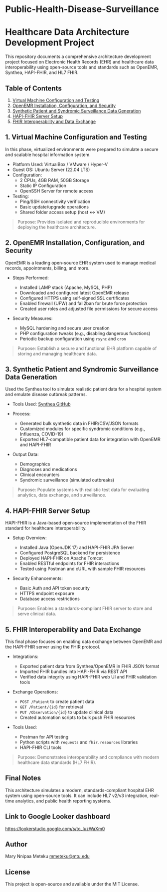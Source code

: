 # Public-Health-Disease-Surveillance
# Healthcare Data Architecture Development Project

This repository documents a comprehensive architecture development project focused on Electronic Health Records (EHR) and healthcare data interoperability using open-source tools and standards such as OpenEMR, Synthea, HAPI-FHIR, and HL7 FHIR.

## Table of Contents
1. [Virtual Machine Configuration and Testing](#1-virtual-machine-configuration-and-testing)
2. [OpenEMR Installation, Configuration, and Security](#2-openemr-installation-configuration-and-security)
3. [Synthetic Patient and Syndromic Surveillance Data Generation](#3-synthetic-patient-and-syndromic-surveillance-data-generation)
4. [HAPI-FHIR Server Setup](#4-hapi-fhir-server-setup)
5. [FHIR Interoperability and Data Exchange](#5-fhir-interoperability-and-data-exchange)

## 1. Virtual Machine Configuration and Testing

In this phase, virtualized environments were prepared to simulate a secure and scalable hospital information system.

- Platform Used: VirtualBox / VMware / Hyper-V
- Guest OS: Ubuntu Server (22.04 LTS)
- Configuration:
  - 2 CPUs, 4GB RAM, 50GB Storage
  - Static IP Configuration
  - OpenSSH Server for remote access
- Testing:
  - Ping/SSH connectivity verification
  - Basic update/upgrade operations
  - Shared folder access setup (host ↔ VM)

> Purpose: Provides isolated and reproducible environments for deploying the healthcare architecture.

## 2. OpenEMR Installation, Configuration, and Security

OpenEMR is a leading open-source EHR system used to manage medical records, appointments, billing, and more.

- Steps Performed:
  - Installed LAMP stack (Apache, MySQL, PHP)
  - Downloaded and configured latest OpenEMR release
  - Configured HTTPS using self-signed SSL certificates
  - Enabled firewall (UFW) and fail2ban for brute force protection
  - Created user roles and adjusted file permissions for secure access

- Security Measures:
  - MySQL hardening and secure user creation
  - PHP configuration tweaks (e.g., disabling dangerous functions)
  - Periodic backup configuration using `rsync` and `cron`

> Purpose: Establish a secure and functional EHR platform capable of storing and managing healthcare data.

## 3. Synthetic Patient and Syndromic Surveillance Data Generation

Used the Synthea tool to simulate realistic patient data for a hospital system and emulate disease outbreak patterns.

- Tools Used: [Synthea GitHub](https://github.com/synthetichealth/synthea)
- Process:
  - Generated bulk synthetic data in FHIR/CSV/JSON formats
  - Customized modules for specific syndromic conditions (e.g., Influenza, COVID-19)
  - Exported HL7-compatible patient data for integration with OpenEMR and HAPI-FHIR

- Output Data:
  - Demographics
  - Diagnoses and medications
  - Clinical encounters
  - Syndromic surveillance (simulated outbreaks)

> Purpose: Populate systems with realistic test data for evaluating analytics, data exchange, and surveillance.

## 4. HAPI-FHIR Server Setup

HAPI-FHIR is a Java-based open-source implementation of the FHIR standard for healthcare interoperability.

- Setup Overview:
  - Installed Java (OpenJDK 17) and HAPI-FHIR JPA Server
  - Configured PostgreSQL backend for persistence
  - Deployed HAPI-FHIR on Apache Tomcat
  - Enabled RESTful endpoints for FHIR interactions
  - Tested using Postman and cURL with sample FHIR resources

- Security Enhancements:
  - Basic Auth and API token security
  - HTTPS endpoint exposure
  - Database access restrictions

> Purpose: Enables a standards-compliant FHIR server to store and serve clinical data.

## 5. FHIR Interoperability and Data Exchange

This final phase focuses on enabling data exchange between OpenEMR and the HAPI-FHIR server using the FHIR protocol.

- Integrations:
  - Exported patient data from Synthea/OpenEMR in FHIR JSON format
  - Imported FHIR bundles into HAPI-FHIR via REST API
  - Verified data integrity using HAPI-FHIR web UI and FHIR validation tools

- Exchange Operations:
  - `POST /Patient` to create patient data
  - `GET /Patient/{id}` for retrieval
  - `PUT /Observation/{id}` to update clinical data
  - Created automation scripts to bulk push FHIR resources

- Tools Used:
  - Postman for API testing
  - Python scripts with `requests` and `fhir.resources` libraries
  - HAPI-FHIR CLI tools

> Purpose: Demonstrates interoperability and compliance with modern healthcare data standards (HL7 FHIR).

## Final Notes

This architecture simulates a modern, standards-compliant hospital EHR system using open-source tools. It can include HL7 v2/v3 integration, real-time analytics, and public health reporting systems.

## Link to Google Looker dashboard
https://lookerstudio.google.com/s/to_luzWaXm0 

## Author

Mary Nnipaa Meteku 
mmeteku@mtu.edu

## License

This project is open-source and available under the MIT License.

